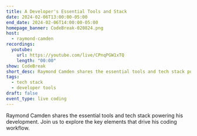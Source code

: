 ```yaml
---
title: A Developer's Essential Tools and Stack
date: 2024-02-06T13:00:00-05:00
end_date: 2024-02-06T14:00:00-05:00
homepage_banner: CodeBreak-020824.png
host:
  - raymond-camden
recordings:
  youtube:
    url: https://youtube.com/live/CPnqPGW1xTQ
    length: "00:00"
show: CodeBreak
short_desc: Raymond Camden shares the essential tools and tech stack powering his development. Join us to explore the key elements that drive his coding workflow.
tags:
  - tech stack
  - developer tools
draft: false
event_type: live coding
---
```


Raymond Camden shares the essential tools and tech stack powering his development. Join us to explore the key elements that drive his coding workflow.
